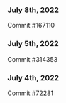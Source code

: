 ### July 8th, 2022

Commit #167110

### July 5th, 2022

Commit #314353


### July 4th, 2022

Commit #72281
